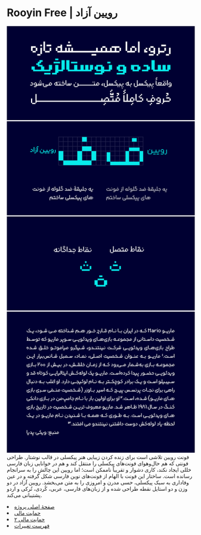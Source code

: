 # Rooyin Free | رویین آزاد
![Rooyin free](Documentation/Rooyin.png)
![Rooyin free](Documentation/0.png)
![Rooyin free](Documentation/1.png)
![Rooyin free](Documentation/2.png)
فونت رویین تلاشی است برای زنده کردن زیبایی هنر پیکسلی در قالب نوشتار.
طراحی فونتی که هم حال‌وهوای فونت‌های پیکسلی را منتقل کند و هم در خوانایی زبان فارسی خللی ایجاد نکند، کاری دشوار و تقریباً ناممکن است؛ اما رویین این چالش را به سرانجام رسانده است. ساختار این فونت با الهام از فونت‌های نوین فارسی شکل گرفته و در عین وفاداری به سبک پیکسلی، حسی مدرن و امروزی را به متن می‌بخشد.
رویین آزاد در دو وزن و دو استایل نقطه طراحی شده و از زبان‌های فارسی، عربی، کُردی، تُرکی و اردو پشتیبانی می‌کند.


<li><a href="https://www.fontiran.com/fonts/rooyin">صفحۀ اصلی پروژه</a></li>
<li><a href="https://www.fontiran.com/fonts/rooyin">حمایت مالی</a></li>
<li><a href="https://daramet.com/mdarvishi5124">حمایت مالی ۲</a></li>
<li><a href="https://github.com/MohamadDarvishi/Rooyin/blob/main/CHANGELOG.md">فهرست تغییرات</a></li>